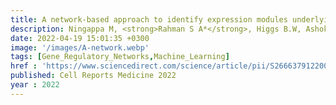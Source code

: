 ```yaml
---
title: A network-based approach to identify expression modules underlying rejection in pediatric liver transplantation
description: Ningappa M, <strong>Rahman S A*</strong>, Higgs B.W, Ashokkumar C.S, Sahni N, Sindhi R, <strong>Das J✝️</strong>
date: 2022-04-19 15:01:35 +0300
image: '/images/A-network.webp'
tags: [Gene_Regulatory_Networks,Machine_Learning]
href : 'https://www.sciencedirect.com/science/article/pii/S2666379122001227#sec2'
published: Cell Reports Medicine 2022
year : 2022
---
```


